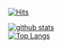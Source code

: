 [![Hits](https://hits.seeyoufarm.com/api/count/incr/badge.svg?url=https%3A%2F%2Fgithub.com%2Fbluekms)](https://hits.seeyoufarm.com)
<!--
**bluekms/bluekms** is a ✨ _special_ ✨ repository because its `README.md` (this file) appears on your GitHub profile.

Here are some ideas to get you started:

- 🔭 I’m currently working on ...
- 🌱 I’m currently learning ...
- 👯 I’m looking to collaborate on ...
- 🤔 I’m looking for help with ...
- 💬 Ask me about ...
- 📫 How to reach me: ...
- 😄 Pronouns: ...
- ⚡ Fun fact: ...
-->

[![github stats](https://github-readme-stats.vercel.app/api?username=bluekms&show_icons=true&hide_border=true)](https://github.com/bluekms)</br>
[![Top Langs](https://github-readme-stats.vercel.app/api/top-langs/?username=bluekms&layout=compact)](https://github.com/bluekms)
